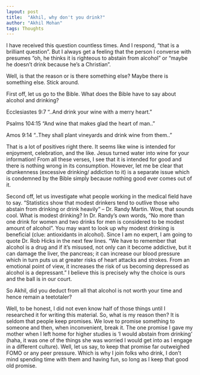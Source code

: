 ```yaml
---
layout: post
title:  "Akhil, why don't you drink?"
author: "Akhil Mohan"
tags: Thoughts
---
```

I have received this question countless times. And I respond, “that is a brilliant question”. But I always get a feeling that the person I converse with presumes “oh, he thinks it is righteous to abstain from alcohol” or “maybe he doesn’t drink because he’s a Christian”. 

Well, is that the reason or is there something else? Maybe there is something else. Stick around.

First off, let us go to the Bible. What does the Bible have to say about alcohol and drinking?  

Ecclesiastes 9:7 “..And drink your wine with a merry heart.”

Psalms 104:15 “And wine that makes glad the heart of man..”

Amos 9:14 “..They shall plant vineyards and drink wine from them..”

That is a lot of positives right there. It seems like wine is intended for enjoyment, celebration, and the like. Jesus turned water into wine for your information! From all these verses, I see that it is intended for good and there is nothing wrong in its consumption. 
However, let me be clear that drunkenness (excessive drinking/ addiction to it) is a separate issue which is condemned by the Bible simply because nothing good ever comes out of it. 

Second off, let us investigate what people working in the medical field have to say. “Statistics show that modest drinkers tend to outlive those who abstain from drinking or drink heavily” – Dr. Randy Martin. Wow, that sounds cool. What is modest drinking? In Dr. Randy’s own words, “No more than one drink for women and two drinks for men is considered to be modest amount of alcohol”. You may want to look up why modest drinking is beneficial (clue: antioxidants in alcohol). Since I am no expert, I am going to quote Dr. Rob Hicks in the next few lines. “We have to remember that alcohol is a drug and if it’s misused, not only can it become addictive, but it can damage the liver, the pancreas; it can increase our blood pressure which in turn puts us at greater risks of heart attacks and strokes. From an emotional point of view, it increases the risk of us becoming depressed as alcohol is a depressant.” I believe this is precisely why the choice is ours and the ball is in our court.

So Akhil, did you deduct from all that alcohol is not worth your time and hence remain a teetotaler? 

Well, to be honest, I did not even know half of those things until I researched it for writing this material. So, what is my reason then? It is seldom that people keep promises. We love to promise something to someone and then, when inconvenient, break it. The one promise I gave my mother when I left home for higher studies is ‘I would abstain from drinking’ (haha, it was one of the things she was worried I would get into as I engage in a different culture). Well, let us say, to keep that promise far outweighed FOMO or any peer pressure. Which is why I join folks who drink, I don’t mind spending time with them and having fun, so long as I keep that good old promise.

